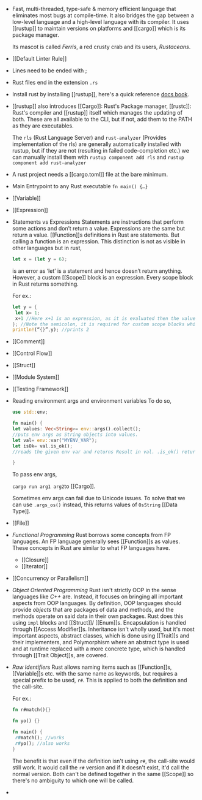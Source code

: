 - Fast, multi-threaded, type-safe & memory efficient language that eliminates most bugs at compile-time. It also bridges the gap between a low-level language and a high-level language with its compiler. It uses [[rustup]] to maintain versions on platforms and [[cargo]] which is its package manager. 
  
  Its mascot is called *Ferris*, a red crusty crab and its users, *Rustaceans*.
- [[Default Linter Rule]]
- Lines need to be ended with ;
- Rust files end in the extension ``.rs``
- Install rust by installing [[rustup]], here's a quick reference [docs book](https://doc.rust-lang.org/book/ch01-01-installation.html).
- [[rustup]] also introduces [[Cargo]]: Rust's Package manager, [[rustc]]: Rust's compiler and [[rustup]] itself which manages the updating of both. These are all available to the CLI, but if not, add them to the PATH as they are executables. 
  
  The ``rls`` (Rust Language Server) and ``rust-analyzer`` (Provides implementation of the rls) are generally automatically installed with rustup, but if they are not (resulting in failed code-completion etc.) we can manually install them with 
  ``rustup component add rls`` and ``rustup component add rust-analyzer``
- A rust project needs a [[cargo.toml]] file at the bare minimum.
- Main Entrypoint to any Rust executable
  ``fn main() {…}``
- [[Variable]]
- [[Expression]]
- Statements vs Expressions
  Statements are instructions that perform some actions and don’t return a value. Expressions are the same but return a value. [[Function]]s definitions in Rust are statements. But calling a function is an 
   expression. This distinction is not as visible in other languages but in rust,
  ```rust
  let x = (let y = 6); 
  ```
  is an error as ‘let’ is a statement and hence doesn’t return anything. 
  However, a custom [[Scope]] block is an expression. Every scope block in Rust returns something.
  
  For ex.:
  ```rust
  let y = {
   let x= 1;
   x+1 //Here x+1 is an expression, as it is evaluated then the value is being returned
  }; //Note the semicolon, it is required for custom scope blocks which need to return a value
  println!(“{}”,y); //prints 2
  ```
- [[Comment]]
- [[Control Flow]]
- [[Struct]]
- [[Module System]]
- [[Testing Framework]]
- Reading environment args and environment variables
  To do so,
  ```rust
  use std::env;
  
  fn main() {
  let values: Vec<String>= env::args().collect();
  //puts env args as String objects into values.
  let val= env::var("MYENV_VAR");
  let isOk= val.is_ok(); 
  //reads the given env var and returns Result in val. .is_ok() returns true if the Result is Ok().
  
  }
  ```
  To pass env args,
  
  ``cargo run arg1 arg2``to [[Cargo]]. 
  
  Sometimes env args can fail due to Unicode issues. To solve that we can use ``.args_os()`` instead, this returns values of ``OsString`` [[Data Type]].
- [[File]]
- *Functional Programming*
  Rust borrows some concepts from FP languages. An FP language generally
  sees [[Function]]s as values.
  These concepts in Rust are similar to what FP languages have.
  * [[Closure]]
  * [[Iterator]]
- [[Concurrency or Parallelism]]
- *Object Oriented Programming*
  Rust isn't strictly OOP in the sense languages like *C++* are. Instead, it focuses on bringing all important aspects from OOP languages. By definition, OOP languages should provide *objects* that are packages of data and methods, and the methods operate on said data in their own packages. Rust does this using ``impl`` blocks and [[Struct]]/ [[Enum]]s. Encapsulation is handled through [[Access Modifier]]s.
  Inheritance isn't wholly used, but it's most important aspects, abstract classes, which is done using [[Trait]]s and their implementers, and Polymorphism where an abstract type is used and at runtime replaced with a more concrete type, which is handled through [[Trait Object]]s, are covered.
- *Raw Identifier*s
  Rust allows naming items such as [[Function]]s, [[Variable]]s etc. with the same name as keywords, but requires a special prefix to be used, ``r#``. This is applied to both the definition and the call-site.
  
  For ex.:
  ```rust
  fn r#match(){}
  
  fn yo() {}
  
  fn main() {
   r#match(); //works
   r#yo(); //also works
  }
  ```
  
  The benefit is that even if the definition isn't using ``r#``, the call-site would still work. It would call the ``r#`` version and if it doesn't exist, it'd call the normal version. Both can't be defined together in the same [[Scope]] so there's no ambiguity to which one will be called.
-